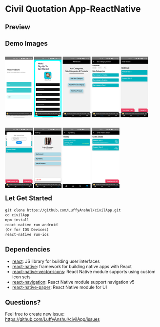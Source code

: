 # Civil Quotation App-ReactNative

## Preview 

## Demo Images

<p style="float: left">
    <img src="/demoImages/img1.jpg" width="18%" alt="Login Screen" />
    <img src="/demoImages/img2.jpg" width="18%" alt="Register Screen" />
    <img src="/demoImages/img3.jpg" width="18%" alt="Add Screen" />
    <img src="/demoImages/img4.jpg" width="18%" alt="Sub Category Screen" />
    <img src="/demoImages/img5.jpg" width="18%" alt="Order Screen" />
</p>
<br>
<p style="float: left">
    <img src="/demoImages/img6.jpg" width="18%" alt="Submit Screen" />
    <img src="/demoImages/img7.jpg" width="18%" alt="Settings" />
    <img src="/demoImages/img8.jpg" width="18%" alt="History Screen" />
    <img src="/demoImages/img9.jpg" width="18%" alt="History Details Screen" />
</p>


## Let Get Started
    git clone https://github.com/LuffyAnshul/civilApp.git
    cd civilApp
    npm install
    react-native run-android
    (Or for IOS Devices)
    react-native run-ios

## Dependencies
- [react](https://github.com/facebook/react): JS library for building user interfaces
- [react-native](https://github.com/facebook/react-native): framework for building native apps with React
- [react-native-vector-icons](https://github.com/oblador/react-native-vector-icons): React Native module supports using custom icon sets
- [react-navigation](https://github.com/react-navigation/react-navigation/): React Native module support navigation v5
- [react-native-paper](https://callstack.github.io/react-native-paper/): React Native module for UI

## Questions?
Feel free to create new issue: https://github.com/LuffyAnshul/civilApp/issues
